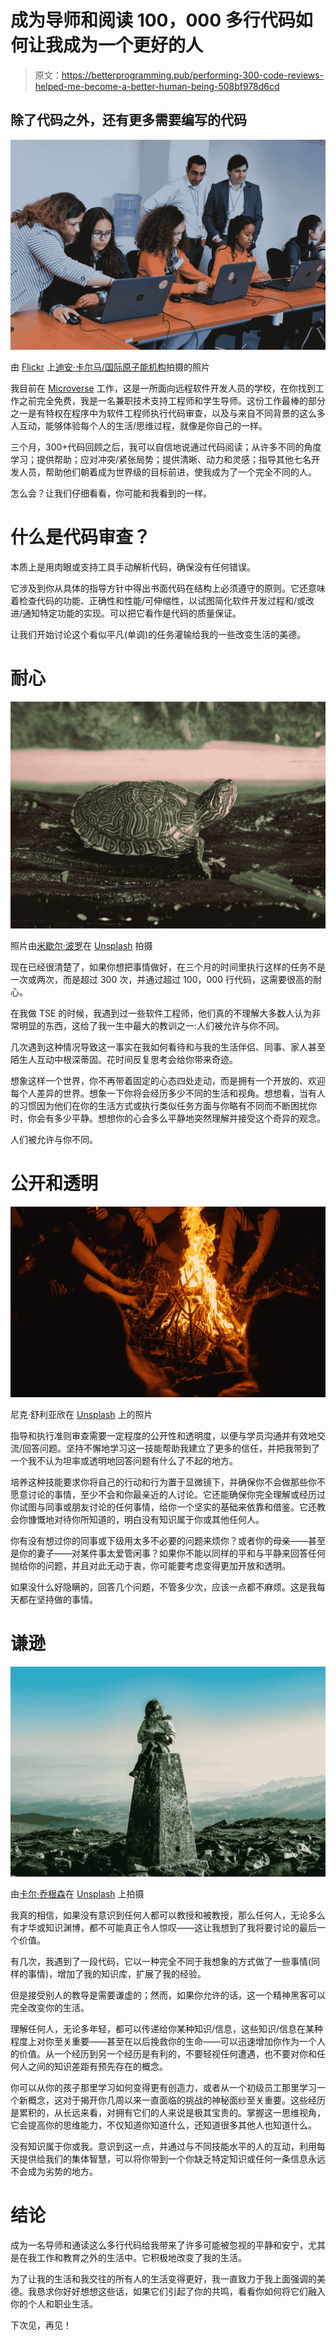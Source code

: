 # 成为导师和阅读 100，000 多行代码如何让我成为一个更好的人

> 原文：<https://betterprogramming.pub/performing-300-code-reviews-helped-me-become-a-better-human-being-508bf978d6cd>

## 除了代码之外，还有更多需要编写的代码

![](img/4b9396bde287d458db35beb15b58475f.png)

由 [Flickr](https://www.flickr.com/photos/iaea_imagebank/41715792861) 上[迪安·卡尔马/国际原子能机构](https://www.flickr.com/photos/iaea_imagebank/)拍摄的照片

我目前在 [Microverse](https://www.microverse.org/) 工作，这是一所面向远程软件开发人员的学校，在你找到工作之前完全免费，我是一名兼职技术支持工程师和学生导师。这份工作最棒的部分之一是有特权在程序中为软件工程师执行代码审查，以及与来自不同背景的这么多人互动，能够体验每个人的生活/思维过程，就像是你自己的一样。

三个月，300+代码回顾之后，我可以自信地说通过代码阅读；从许多不同的角度学习；提供帮助；应对冲突/紧张局势；提供清晰、动力和灵感；指导其他七名开发人员，帮助他们朝着成为世界级的目标前进，使我成为了一个完全不同的人。

怎么会？让我们仔细看看，你可能和我看到的一样。

# 什么是代码审查？

本质上是用肉眼或支持工具手动解析代码，确保没有任何错误。

它涉及到你从具体的指导方针中得出书面代码在结构上必须遵守的原则。它还意味着检查代码的功能、正确性和性能/可伸缩性，以试图简化软件开发过程和/或改进/通知特定功能的实现。可以把它看作是代码的质量保证。

让我们开始讨论这个看似平凡(单调)的任务灌输给我的一些改变生活的美德。

# 耐心

![](img/d0f34d93821aff2326ca5bb9ca2e9be2.png)

照片由[米歇尔·波罗](https://unsplash.com/@michelporro?utm_source=unsplash&utm_medium=referral&utm_content=creditCopyText)在 [Unsplash](https://unsplash.com/s/photos/patience?utm_source=unsplash&utm_medium=referral&utm_content=creditCopyText) 拍摄

现在已经很清楚了，如果你想把事情做好，在三个月的时间里执行这样的任务不是一次或两次，而是超过 300 次，并通过超过 100，000 行代码，这需要很高的耐心。

在我做 TSE 的时候，我遇到过一些软件工程师，他们真的不理解大多数人认为非常明显的东西，这给了我一生中最大的教训之一:人们被允许与你不同。

几次遇到这种情况导致这一事实在我如何看待和与我的生活伴侣、同事、家人甚至陌生人互动中根深蒂固。花时间反复思考会给你带来奇迹。

想象这样一个世界，你不再带着固定的心态四处走动，而是拥有一个开放的、欢迎每个人差异的世界。想象一下你将会经历多少不同的生活和视角。想想看，当有人的习惯因为他们在你的生活方式或执行类似任务方面与你略有不同而不断困扰你时，你会有多少平静。想想你的心会多么平静地突然理解并接受这个奇异的观念。

人们被允许与你不同。

# 公开和透明

![](img/6553865b7bacc0d01382e344b09bea01.png)

尼克·舒利亚欣在 [Unsplash](https://unsplash.com/s/photos/openness?utm_source=unsplash&utm_medium=referral&utm_content=creditCopyText) 上的照片

指导和执行准则审查需要一定程度的公开性和透明度，以便与学员沟通并有效地交流/回答问题。坚持不懈地学习这一技能帮助我建立了更多的信任，并把我带到了一个我不认为坦率或透明地回答问题有什么了不起的地方。

培养这种技能要求你将自己的行动和行为置于显微镜下，并确保你不会做那些你不愿意讨论的事情，至少不会和你最亲近的人讨论。它还能确保你完全理解或经历过你试图与同事或朋友讨论的任何事情，给你一个坚实的基础来依靠和借鉴。它还教会你慷慨地对待你所知道的，明白没有知识属于你或其他任何人。

你有没有想过你的同事或下级用太多不必要的问题来烦你？或者你的母亲——甚至是你的妻子——对某件事太爱管闲事？如果你不能以同样的平和与平静来回答任何抛给你的问题，并且对此无动于衷，你可能要考虑变得更加开放和透明。

如果没什么好隐瞒的，回答几个问题，不管多少次，应该一点都不麻烦。这是我每天都在坚持做的事情。

# 谦逊

![](img/892fee88501d0e10caeaa676a62be4c2.png)

由[卡尔·乔根森](https://unsplash.com/@scamartist?utm_source=unsplash&utm_medium=referral&utm_content=creditCopyText)在 [Unsplash](https://unsplash.com/s/photos/knowledge?utm_source=unsplash&utm_medium=referral&utm_content=creditCopyText) 上拍摄

我真的相信，如果没有意识到任何人都可以教授和被教授，那么任何人，无论多么有才华或知识渊博，都不可能真正令人惊叹——这让我想到了我将要讨论的最后一个价值。

有几次，我遇到了一段代码，它以一种完全不同于我想象的方式做了一些事情(同样的事情)，增加了我的知识库，扩展了我的经验。

但是接受别人的教导是需要谦虚的；然而，如果你允许的话，这一个精神黑客可以完全改变你的生活。

理解任何人，无论多年轻，都可以传递给你某种知识/信息，这些知识/信息在某种程度上对你至关重要——甚至在以后挽救你的生命——可以迅速增加你作为一个人的价值。从一个经历到另一个经历是有利的，不要轻视任何遭遇，也不要对你和任何人之间的知识差距有预先存在的概念。

你可以从你的孩子那里学习如何变得更有创造力，或者从一个初级员工那里学习一个新概念，这对于揭开你几周以来一直面临的挑战的神秘面纱至关重要。这些经历是累积的，从长远来看，对拥有它们的人来说是极其宝贵的。掌握这一思维视角，它会提高你的思维能力，不仅知道你知道什么，还知道很多其他人也知道什么。

没有知识属于你或我。意识到这一点，并通过与不同技能水平的人的互动，利用每天提供给我们的集体智慧，可以将你带到一个你缺乏特定知识或任何一条信息永远不会成为劣势的地方。

# 结论

成为一名导师和通读这么多行代码给我带来了许多可能被忽视的平静和安宁，尤其是在我工作和教育之外的生活中。它积极地改变了我的生活。

为了让我的生活和我交往的所有人的生活变得更好，我一直致力于我上面强调的美德。我恳求你好好想想这些话，如果它们引起了你的共鸣，看看你如何将它们融入你的个人和职业生活。

下次见，再见！